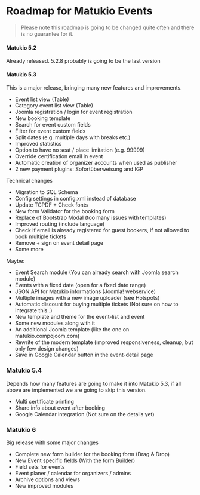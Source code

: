 # Roadmap for Matukio Events

> Please note this roadmap is going to be changed quite often and there is no guarantee for it. 

#### Matukio 5.2

Already released. 5.2.8 probably is going to be the last version 

#### Matukio 5.3

This is a major release, bringing many new features and improvements.

* Event list view (Table)
* Category event list view (Table)
* Joomla registration / login for event registration
* New booking template
* Search for event custom fields
* Filter for event custom fields
* Split dates (e.g. multiple days with breaks etc.)
* Improved statistics
* Option to have no seat / place limitation (e.g. 99999)
* Override certification email in event
* Automatic creation of organizer accounts when used as publisher
* 2 new payment plugins: Sofortüberweisung and IGP

Technical changes

* Migration to SQL Schema
* Config settings in config.xml instead of database
* Update TCPDF + Check fonts
* New form Validator for the booking form
* Replace of Bootstrap Modal (too many issues with templates)
* Improved routing (include language)
* Check if email is already registered for guest bookers, if not allowed to book multiple tickets
* Remove + sign on event detail page
* Some more 

Maybe:

* Event Search module (You can already search with Joomla search module)
* Events with a fixed date (open for a fixed date range)
* JSON API for Matukio informations (Joomla! webservice)
* Multiple images with a new image uploader (see Hotspots)
* Automatic discount for buying multiple tickets (Not sure on how to integrate this..)
* New template and theme for the event-list and event 
* Some new modules along with it
* An additional Joomla template (like the one on matukio.compojoom.com)
* Rewrite of the modern template (improved responsiveness, cleanup, but only few design changes)
* Save in Google Calendar button in the event-detail page

### Matukio 5.4

Depends how many features are going to make it into Matukio 5.3, if all above are implemented we are going to skip this version.

* Multi certificate printing
* Share info about event after booking
* Google Calendar integration (Not sure on the details yet)


### Matukio 6

Big release with some major changes

* Complete new form builder for the booking form (Drag & Drop)
* New Event specific fields (With the form Builder) 
* Field sets for events
* Event planer / calendar for organizers / admins
* Archive options and views
* New improved modules